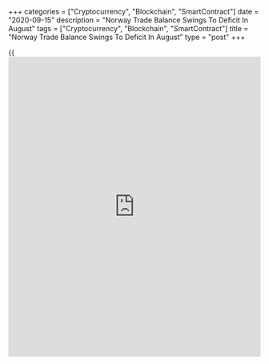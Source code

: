 +++
categories = ["Cryptocurrency", "Blockchain", "SmartContract"]
date = "2020-09-15"
description = "Norway Trade Balance Swings To Deficit In August"
tags = ["Cryptocurrency", "Blockchain", "SmartContract"]
title = "Norway Trade Balance Swings To Deficit In August"
type = "post"
+++

{{<iframe id="large-banner" src="https://www.bounty.group/#slide=8.0" width="100%" height="600" scrolling="no" style="border: 0px solid rgb(216, 221, 230); border-radius: 3px;">}}

Norway's trade balance swung to a deficit in August, as exports declined
and imports remained unchanged, data from Statistics Norway showed on
Tuesday.

The trade balance registered a deficit of NOK 2.865 billion in August
versus a surplus of NOK 5.652 billion in the same month last year. In
July, the trade deficit was NOK 2.131 billion.

Exports declined 13.0 percent year-on-year in August, but decreased 2.3
percent from a month ago.

Imports remained unchanged annually in July and fell 1.0 percent from
the previous month.

The mainland trade deficit decreased to NOK 25.955 billion in August
from NOK 27.298 billion in the previous month. In the same month last
year, the trade deficit was NOK 21.981 billion.

For comments and feedback [contact](https://www.playgroundfx.com/contact/): editorial@rtt[news](https://www.letsplayfx.com/blog/forex-news-website/).com

[Economic News][1]

 **What parts of the world are seeing the best (and worst) economic
performances lately? Click[here][2] to check out our [Econ Scorecard][2]
and find out! See up-to-the-moment [ranking](https://www.playgroundfx.com/blog/crypto-exchange-ranking/)s for the best and worst
performers in [GDP][2], [unemployment rate][3], [inflation][4] and much
more.**

   1. www.rtt[news](https://www.letsplayfx.com/blog/forex-news-website/).com/Content/EconomicNews.aspx
   2. www.rtt[news](https://www.letsplayfx.com/blog/forex-news-website/).com/economic-scorecard/world-rank/GDP/highest-performance.aspx
   3. www.rtt[news](https://www.letsplayfx.com/blog/forex-news-website/).com/economic-scorecard/world-rank/unemployment-rate/lowest-performance.aspx
   4. www.rtt[news](https://www.letsplayfx.com/blog/forex-news-website/).com/economic-scorecard/world-rank/CPI/highest-performance.aspx